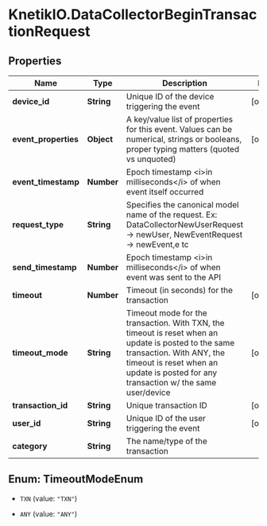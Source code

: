 # KnetikIO.DataCollectorBeginTransactionRequest

## Properties
Name | Type | Description | Notes
------------ | ------------- | ------------- | -------------
**device_id** | **String** | Unique ID of the device triggering the event | [optional] 
**event_properties** | **Object** | A key/value list of properties for this event. Values can be numerical, strings or booleans, proper typing matters (quoted vs unquoted) | [optional] 
**event_timestamp** | **Number** | Epoch timestamp &lt;i&gt;in milliseconds&lt;/i&gt; of when event itself occurred | 
**request_type** | **String** | Specifies the canonical model name of the request. Ex: DataCollectorNewUserRequest -&gt; newUser, NewEventRequest -&gt; newEvent,e tc | 
**send_timestamp** | **Number** | Epoch timestamp &lt;i&gt;in milliseconds&lt;/i&gt; of when event was sent to the API | 
**timeout** | **Number** | Timeout (in seconds) for the transaction | [optional] 
**timeout_mode** | **String** | Timeout mode for the transaction. With TXN, the timeout is reset when an update is posted to the same transaction. With ANY, the timeout is reset when an update is posted for any transaction w/ the same user/device | [optional] 
**transaction_id** | **String** | Unique transaction ID | [optional] 
**user_id** | **String** | Unique ID of the user triggering the event | [optional] 
**category** | **String** | The name/type of the transaction | 


<a name="TimeoutModeEnum"></a>
## Enum: TimeoutModeEnum


* `TXN` (value: `"TXN"`)

* `ANY` (value: `"ANY"`)





